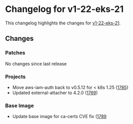 # Changelog for v1-22-eks-21

This changelog highlights the changes for [v1-22-eks-21](https://github.com/aws/eks-distro/tree/v1-22-eks-21).

## Changes

### Patches
No changes since last release

### Projects
* Move aws-iam-auth back to v0.5.12 for < k8s 1.25 ([1785](https://github.com/aws/eks-distro/pull/1785))
* Updated external-attacher to 4.2.0 ([1769](https://github.com/aws/eks-distro/pull/1769))

### Base Image
* Update base image for ca-certs CVE fix ([1789](https://github.com/aws/eks-distro/pull/1789)

